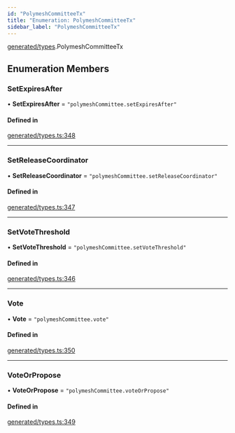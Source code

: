 ```yaml
---
id: "PolymeshCommitteeTx"
title: "Enumeration: PolymeshCommitteeTx"
sidebar_label: "PolymeshCommitteeTx"
---
```


[generated/types](../../../../modules/Generated/Types/Types.md).PolymeshCommitteeTx

## Enumeration Members

### SetExpiresAfter

• **SetExpiresAfter** = ``"polymeshCommittee.setExpiresAfter"``

#### Defined in

[generated/types.ts:348](https://github.com/PolymeshAssociation/polymesh-sdk/blob/adcc38781/src/generated/types.ts#L348)

___

### SetReleaseCoordinator

• **SetReleaseCoordinator** = ``"polymeshCommittee.setReleaseCoordinator"``

#### Defined in

[generated/types.ts:347](https://github.com/PolymeshAssociation/polymesh-sdk/blob/adcc38781/src/generated/types.ts#L347)

___

### SetVoteThreshold

• **SetVoteThreshold** = ``"polymeshCommittee.setVoteThreshold"``

#### Defined in

[generated/types.ts:346](https://github.com/PolymeshAssociation/polymesh-sdk/blob/adcc38781/src/generated/types.ts#L346)

___

### Vote

• **Vote** = ``"polymeshCommittee.vote"``

#### Defined in

[generated/types.ts:350](https://github.com/PolymeshAssociation/polymesh-sdk/blob/adcc38781/src/generated/types.ts#L350)

___

### VoteOrPropose

• **VoteOrPropose** = ``"polymeshCommittee.voteOrPropose"``

#### Defined in

[generated/types.ts:349](https://github.com/PolymeshAssociation/polymesh-sdk/blob/adcc38781/src/generated/types.ts#L349)
